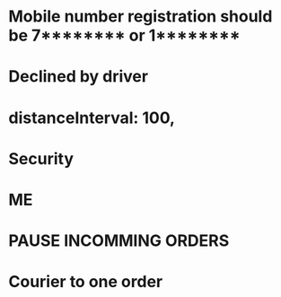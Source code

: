 # Mobile number registration should be 7**\*\*\*\*** or 1**\*\*\*\***

# Declined by driver

# distanceInterval: 100,

# Security

# ME

# PAUSE INCOMMING ORDERS

# Courier to one order
